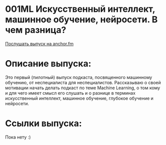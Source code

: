 # 001ML Искусственный интеллект, машинное обучение, нейросети. В чем разница?

[Послушать выпуск на anchor.fm](https://anchor.fm/kmsrus/episodes/001-ML-ea6la3)

# Описание выпуска:

Это первый (пилотный) выпуск подкаста, посвященного машинному обучению, от неспециалиста для неспециалистов. Рассказываю о своей мотивации начать делать подкаст по теме Machine Learning, о том кому и для чего имеет смысл его слушать и о разнице в терминах искусственный интеллект, машинное обучение, глубокое обучение и нейросети. 

# Ссылки выпуска:

Пока нету :)
